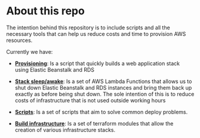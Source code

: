 # About this repo

The intention behind this repository is to include scripts and all the necessary tools that can
help us reduce costs and time to provision AWS resources.

Currently we have:

- **[Provisioning](https://github.com/Wolox/infrastructure-provisioning/tree/master/provisioning)**: Is a script that quickly builds a web application stack using Elastic Beanstalk and RDS

- **[Stack sleep/awake](https://github.com/Wolox/infrastructure-provisioning/tree/master/stack-sleep-awake)**: Is a set of AWS Lambda Functions that allows us to shut down Elastic Beanstalk and RDS instances and bring them back up exactly as before being shut down. The sole intention of this is to reduce costs of infrastructure that is not used outside working hours

- **[Scripts](https://github.com/Wolox/infrastructure-provisioning/tree/master/scripts)**: Is a set of scripts that aim to solve common deploy problems.

- **[Build infrastructure](https://github.com/Wolox/infrastructure-provisioning/tree/master/terraform)**: Is a set of terraform  modules that allow the creation of various infrastructure stacks.
